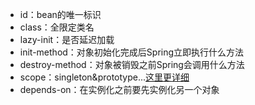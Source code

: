 - id：bean的唯一标识
- class：全限定类名
- lazy-init：是否延迟加载
- init-method：对象初始化完成后Spring立即执行什么方法
- destroy-method：对象被销毁之前Spring会调用什么方法
- scope：singleton&prototype...[这里更详细](../NOTES/006-Bean的作用域&单例模式.md)
- depends-on：在实例化之前要先实例化另一个对象
